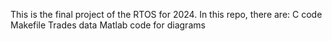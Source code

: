 This is the final project of the RTOS for 2024. In this repo, there are:
C code 
Makefile
Trades data
Matlab code for diagrams
